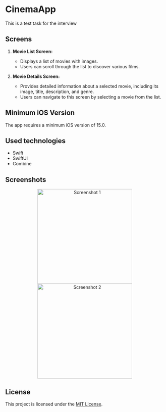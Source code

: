 # CinemaApp
This is a test task for the interview

## Screens

1. **Movie List Screen:**
   - Displays a list of movies with images.
   - Users can scroll through the list to discover various films.

2. **Movie Details Screen:**
   - Provides detailed information about a selected movie, including its image, title, description, and genre.
   - Users can navigate to this screen by selecting a movie from the list.

## Minimum iOS Version
The app requires a minimum iOS version of 15.0.

## Used technologies
- Swift
- SwiftUI
- Combine

  
## Screenshots
<div align="center">
    <img src="https://github.com/demenkoeugene/CinemaApp/assets/110675494/dfbaa73b-5425-48da-aebb-454efbfc7b5d" alt="Screenshot 1" width="300">
    <img src="https://github.com/demenkoeugene/CinemaApp/assets/110675494/a66267fa-62e4-476d-8f9b-51dce7abf031" alt="Screenshot 2" width="300">
</div>




## License
This project is licensed under the [MIT License](LICENSE).

